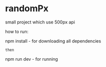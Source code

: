 # randomPx
small project which use 500px api

how to run:

npm install - for downloading all dependencies

	then

npm run dev - for running